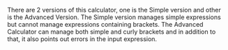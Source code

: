 There are 2 versions of this calculator, one is the Simple version and other is the Advanced Version.
The Simple version manages simple expressions but cannot manage expressions containing brackets.
The Advanced Calculator can manage both simple and curly brackets and in addition to that, it also points out errors in the input expression. 
